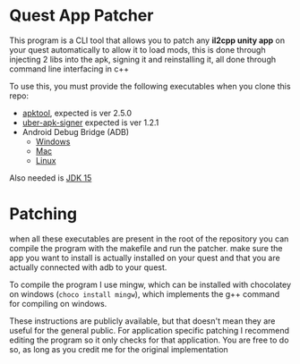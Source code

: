 # Quest App Patcher

This program is a CLI tool that allows you to patch any **il2cpp unity app** on your quest automatically to allow it to load mods, this is done through injecting 2 libs into the apk, signing it and reinstalling it, all done through command line interfacing in c++

To use this, you must provide the following executables when you clone this repo:

 - [apktool](https://ibotpeaches.github.io/Apktool/), expected is ver 2.5.0
 - [uber-apk-signer](https://github.com/patrickfav/uber-apk-signer) expected is ver 1.2.1
 - Android Debug Bridge (ADB)
   - [Windows](https://dl.google.com/android/repository/platform-tools-latest-windows.zip)
   - [Mac](https://dl.google.com/android/repository/platform-tools-latest-darwin.zip)
   - [Linux](https://dl.google.com/android/repository/platform-tools-latest-linux.zip)

Also needed is [JDK 15](https://www.oracle.com/java/technologies/javase-jdk15-downloads.html)

# Patching
when all these executables are present in the root of the repository you can compile the program with the makefile and run the patcher.
make sure the app you want to install is actually installed on your quest and that you are actually connected with adb to your quest.

To compile the program I use mingw, which can be installed with chocolatey on windows (`choco install mingw`), which implements the g++ command for compiling on windows.

These instructions are publicly available, but that doesn't mean they are useful for the general public. 
For application specific patching I recommend editing the program so it only checks for that application. You are free to do so, as long as you credit me for the original implementation
